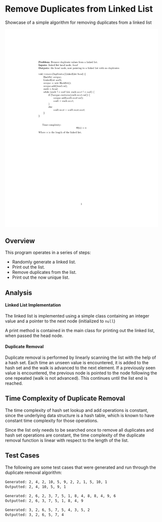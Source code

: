 # Remove Duplicates from Linked List
Showcase of a simple algorithm for removing duplicates from a linked list

![Pseudo Code for Algorithm](algorithm_pseudo_code/duplicate_removal_pseudo.png)

## Overview
This program operates in a series of steps:
* Randomly generate a linked list.
* Print out the list.
* Remove duplicates from the list.
* Print out the now unique list.

## Analysis

#### Linked List Implementation
The linked list is implemented using a simple class containing an integer value and a pointer to the next node
(initialized to `null`)

A print method is contained in the main class for printing out the linked list, when passed the head node.

#### Duplicate Removal
Duplicate removal is performed by linearly scanning the list with the help of a hash set. Each time an unseen value is
encountered, it is added to the hash set and the walk is advanced to the next element. If a previously seen value is
encountered, the previous node is pointed to the node following the one repeated (walk is not advanced). This continues
until the list end is reached.

## Time Complexity of Duplicate Removal
The time complexity of hash set lookup and add operations is constant, since the underlying data structure is a hash
table, which is known to have constant time complexity for those operations.

Since the list only needs to be searched once to remove all duplicates and hash set operations are constant, the time
complexity of the duplicate removal function is linear with respect to the length of the list.

## Test Cases
The following are some test cases that were generated and run through the duplicate removal algorithm:

```
Generated: 2, 4, 2, 10, 5, 9, 2, 2, 1, 5, 10, 1
Outputted: 2, 4, 10, 5, 9, 1
```

```
Generated: 2, 6, 2, 3, 7, 5, 1, 8, 4, 8, 8, 4, 9, 6
Outputted: 2, 6, 3, 7, 5, 1, 8, 4, 9
```

```
Generated: 3, 2, 6, 5, 7, 5, 4, 3, 5, 2
Outputted: 3, 2, 6, 5, 7, 4
```

